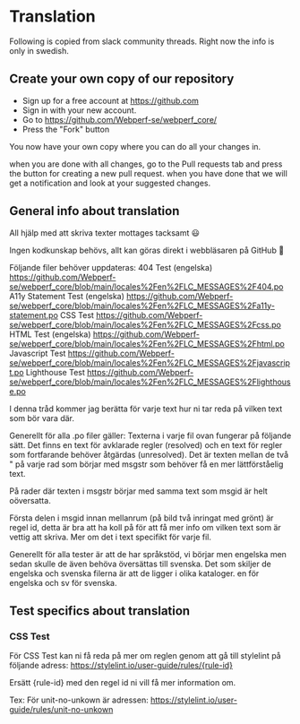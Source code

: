 # Translation

Following is copied from slack community threads.
Right now the info is only in swedish.

## Create your own copy of our repository

- Sign up for a free account at https://github.com
- Sign in with your new account.
- Go to https://github.com/Webperf-se/webperf_core/
- Press the "Fork" button

You now have your own copy where you can do all your changes in.

when you are done with all changes,
go to the Pull requests tab and press the button for creating a new pull request.
when you have done that we will get a notification and look at your suggested changes.

## General info about translation

All hjälp med att skriva texter mottages tacksamt :smiley: 

Ingen kodkunskap behövs, allt kan göras direkt i webbläsaren på GitHub :slightly_smiling_face: 

Följande filer behöver uppdateras:
 404 Test (engelska) https://github.com/Webperf-se/webperf_core/blob/main/locales%2Fen%2FLC_MESSAGES%2F404.po
 A11y Statement Test (engelska) https://github.com/Webperf-se/webperf_core/blob/main/locales%2Fen%2FLC_MESSAGES%2Fa11y-statement.po
 CSS Test https://github.com/Webperf-se/webperf_core/blob/main/locales%2Fen%2FLC_MESSAGES%2Fcss.po
 HTML Test (engelska)  https://github.com/Webperf-se/webperf_core/blob/main/locales%2Fen%2FLC_MESSAGES%2Fhtml.po
 Javascript Test https://github.com/Webperf-se/webperf_core/blob/main/locales%2Fen%2FLC_MESSAGES%2Fjavascript.po
 Lighthouse Test https://github.com/Webperf-se/webperf_core/blob/main/locales%2Fen%2FLC_MESSAGES%2Flighthouse.po

I denna tråd kommer jag berätta för varje text hur ni tar reda på vilken text som bör vara där.

Generellt för alla .po filer gäller:
Texterna i varje fil ovan fungerar på följande sätt.
Det finns en text för avklarade regler (resolved) och en text för regler som fortfarande behöver åtgärdas (unresolved).
Det är texten mellan de två " på varje rad som börjar med msgstr som behöver få en mer lättförståelig text.

På rader där texten i msgstr börjar med samma text som msgid är helt oöversatta.

Första delen i msgid innan mellanrum (på bild två inringat med grönt) är regel id, detta är bra att ha koll på för att få mer info om vilken text som är vettig att skriva. Mer om det i text specifikt för varje fil.

Generellt för alla tester är att de har språkstöd, vi börjar men engelska men sedan skulle de även behöva översättas till svenska.
Det som skiljer de engelska och svenska filerna är att de ligger i olika kataloger.
en för engelska och sv för svenska.


## Test specifics about translation


### CSS Test

För CSS Test kan ni få reda på mer om reglen genom att gå till stylelint på följande adress:
            https://stylelint.io/user-guide/rules/{rule-id}

Ersätt {rule-id} med den regel id ni vill få mer information om.

Tex: 
För unit-no-unkown är adressen:
https://stylelint.io/user-guide/rules/unit-no-unkown